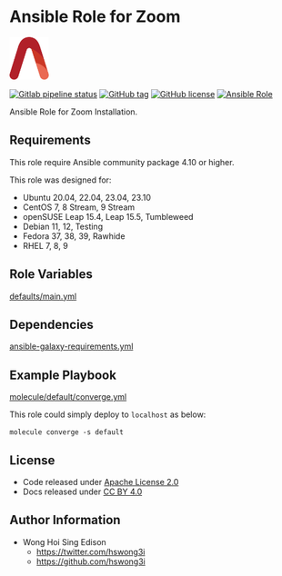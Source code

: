 # Ansible Role for Zoom

<a href="https://alvistack.com" title="AlviStack" target="_blank"><img src="/alvistack.svg" height="75" alt="AlviStack"></a>

[![Gitlab pipeline status](https://img.shields.io/gitlab/pipeline/alvistack/ansible-role-zoom/master)](https://gitlab.com/alvistack/ansible-role-zoom/-/pipelines)
[![GitHub tag](https://img.shields.io/github/tag/alvistack/ansible-role-zoom.svg)](https://github.com/alvistack/ansible-role-zoom/tags)
[![GitHub license](https://img.shields.io/github/license/alvistack/ansible-role-zoom.svg)](https://github.com/alvistack/ansible-role-zoom/blob/master/LICENSE)
[![Ansible Role](https://img.shields.io/badge/galaxy-alvistack.zoom-blue.svg)](https://galaxy.ansible.com/alvistack/zoom)

Ansible Role for Zoom Installation.

## Requirements

This role require Ansible community package 4.10 or higher.

This role was designed for:

-   Ubuntu 20.04, 22.04, 23.04, 23.10
-   CentOS 7, 8 Stream, 9 Stream
-   openSUSE Leap 15.4, Leap 15.5, Tumbleweed
-   Debian 11, 12, Testing
-   Fedora 37, 38, 39, Rawhide
-   RHEL 7, 8, 9

## Role Variables

[defaults/main.yml](defaults/main.yml)

## Dependencies

[ansible-galaxy-requirements.yml](ansible-galaxy-requirements.yml)

## Example Playbook

[molecule/default/converge.yml](molecule/default/converge.yml)

This role could simply deploy to `localhost` as below:

    molecule converge -s default

## License

-   Code released under [Apache License 2.0](LICENSE)
-   Docs released under [CC BY 4.0](http://creativecommons.org/licenses/by/4.0/)

## Author Information

-   Wong Hoi Sing Edison
    -   <https://twitter.com/hswong3i>
    -   <https://github.com/hswong3i>
